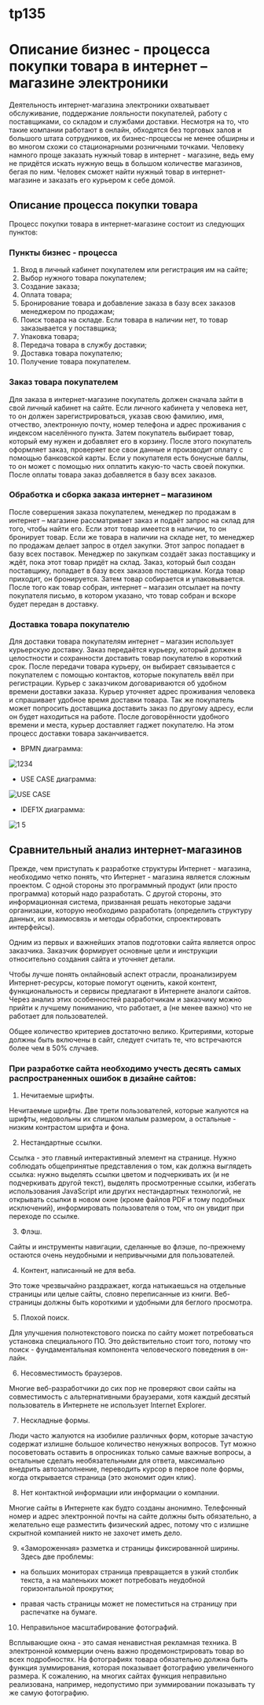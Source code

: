# tp135
# Описание бизнес - процесса покупки товара в интернет – магазине электроники


   Деятельность интернет-магазина электроники охватывает обслуживание, поддержание лояльности покупателей, работу с поставщиками, со складом и службами доставки. Несмотря на то, что такие компании работают в онлайн, обходятся без торговых залов и большого штата сотрудников, их бизнес-процессы не менее обширны и во многом схожи со стационарными розничными точками. Человеку намного проще заказать нужный товар в интернет - магазине, ведь ему не придётся искать нужную вещь в большом количестве магазинов, бегая по ним. Человек сможет найти нужный товар в интернет-магазине и заказать его курьером к себе домой.

## Описание процесса покупки товара 


Процесс покупки товара в интернет-магазине состоит из следующих пунктов:


### Пункты бизнес - процесса


1.	Вход в личный кабинет покупателем или регистрация им на сайте;
2.	Выбор нужного товара покупателем;
3.	Создание заказа;
4.	Оплата товара;
5.	Бронирование товара и добавление заказа в базу всех заказов менеджером по продажам;
6.	Поиск товара на складе. Если товара в наличии нет, то товар заказывается у поставщика;
7.	Упаковка товара;
8.	Передача товара в службу доставки;
9.	Доставка товара покупателю;
10. Получение товара покупателем.


### Заказ товара покупателем

   Для заказа в интернет-магазине покупатель должен сначала зайти в свой личный кабинет на сайте. Если личного кабинета у человека нет, то он должен зарегистрироваться, указав свою фамилию, имя, отчество, электронную почту, номер телефона и адрес проживания с индексом населённого пункта. Затем покупатель выбирает товар, который ему нужен и добавляет его в корзину. После этого покупатель оформляет заказ, проверяет все свои данные и производит оплату с помощью банковской карты. Если у покупателя есть бонусные баллы, то он может с помощью них оплатить какую-то часть своей покупки. После оплаты товара заказ добавляется в базу всех заказов.
   
### Обработка и сборка заказа интернет – магазином

   После совершения заказа покупателем, менеджер по продажам в интернет – магазине рассматривает заказ и подаёт запрос на склад для того, чтобы найти его. Если этот товар имеется в наличии, то он бронирует товар. Если же товара в наличии на складе нет, то менеджер по продажам делает запрос в отдел закупки. Этот запрос попадает в базу всех поставок. Менеджер по закупкам создаёт заказ поставщику и ждёт, пока этот товар придёт на склад. Заказ, который был создан поставщику, попадает в базу всех заказов поставщикам. Когда товар приходит, он бронируется. Затем товар собирается и упаковывается. После того как товар собран, интернет – магазин отсылает на почту покупателя письмо, в котором указано, что товар собран и вскоре будет передан в доставку.
 
### Доставка товара покупателю

   Для доставки товара покупателям интернет – магазин использует курьерскую доставку. Заказ передаётся курьеру, который должен в целостности и сохранности доставить товар покупателю в короткий срок. После передачи товара курьеру, он выбирает связывается с покупателем с помощью контактов, которые покупатель ввёл при регистрации. Курьер с заказчиком договариваются об удобном времени доставки заказа. Курьер уточняет адрес проживания человека и спрашивает удобное время доставки товара. Так же покупатель может попросить доставщика доставить заказ по другому адресу, если он будет находиться на работе. После договорённости удобного времени и места, курьер доставляет гаджет покупателю. На этом процесс доставки товара заканчивается.  
   
  - BPMN диаграмма:
   
![1234](https://user-images.githubusercontent.com/105587878/195516435-ad3e22cf-2a35-4c2e-a6ec-3d71de58d838.png)

  - USE CASE диаграмма:
   
![USE CASE](https://user-images.githubusercontent.com/105587878/198104475-c46c5906-6885-4038-ac40-f790ee4d14f7.png)

  - IDEF1X диаграмма:
   
![1 5](https://user-images.githubusercontent.com/105587878/198109449-bc2bd3e6-f714-450f-8b95-32d05820e148.png)



## Сравнительный анализ интернет-магазинов

   Прежде, чем приступать к разработке структуры Интернет - магазина, необходимо четко понять, что Интернет - магазина является сложным проектом. С одной стороны это программный продукт (или просто программа) который надо разработать. С другой стороны, это информационная система, призванная решать некоторые задачи организации, которую необходимо разработать (определить структуру данных, их взаимосвязь и методы обработки, спроектировать интерфейсы).

   Одним из первых и важнейших этапов подготовки сайта является опрос заказчика. Заказчик формирует основные цели и инструкции относительно создания сайта и уточняет детали.

   Чтобы лучше понять онлайновый аспект отрасли, проанализируем Интернет-ресурсы, которые помогут оценить, какой контент, функциональность и сервисы предлагают в Интернете аналоги сайтов. Через анализ этих особенностей разработчикам и заказчику можно прийти к лучшему пониманию, что работает, а (не менее важно) что не работает для пользователей.

   Общее количество критериев достаточно велико. Критериями, которые должны быть включены в сайт, следует считать те, что встречаются более чем в 50% случаев.

### При разработке сайта необходимо учесть десять самых распространенных ошибок в дизайне сайтов:

1) Нечитаемые шрифты.

  Нечитаемые шрифты. Две трети пользователей, которые жалуются на шрифты, недовольны их слишком малым размером, а остальные - низким контрастом шрифта и фона.

2) Нестандартные ссылки.

  Ссылка - это главный интерактивный элемент на странице. Нужно соблюдать общепринятые представления о том, как должна выглядеть ссылка: нужно выделять ссылки цветом и подчеркивать их (и не подчеркивать другой текст), выделять просмотренные ссылки, избегать использования JavaScript или других нестандартных технологий, не открывать ссылки в новом окне (кроме файлов PDF и тому подобных исключений), информировать пользователя о том, что он увидит при переходе по ссылке.

3) Флэш.

  Сайты и инструменты навигации, сделанные во флэше, по-прежнему остаются очень неудобными и непривычными для пользователей.

4) Контент, написанный не для веба.

  Это тоже чрезвычайно раздражает, когда натыкаешься на отдельные страницы или целые сайты, словно переписанные из книги. Веб-страницы должны быть короткими и удобными для беглого просмотра.

5) Плохой поиск.

  Для улучшения полнотекстового поиска по сайту может потребоваться установка специального ПО. Это действительно стоит того, потому что поиск - фундаментальная компонента человеческого поведения в он-лайн.

6) Несовместимость браузеров.

  Многие веб-разработчики до сих пор не проверяют свои сайты на совместимость с альтернативными браузерами, хотя каждый десятый пользователь в Интернете не использует Internet Explorer.

7) Нескладные формы.

  Люди часто жалуются на изобилие различных форм, которые зачастую содержат излишне большое количество ненужных вопросов. Тут можно посоветовать оставить в опросниках только самые важные вопросы, а остальные сделать необязательными для ответа, максимально внедрить автозаполнение, переводить курсор в первое поле формы, когда открывается страница (это экономит один клик).

8) Нет контактной информации или информации о компании.

  Многие сайты в Интернете как будто созданы анонимно. Телефонный номер и адрес электронной почты на сайте должны быть обязательно, а желательно еще разместить физический адрес, потому что с излишне скрытной компанией никто не захочет иметь дело.

9) «Замороженная» разметка и страницы фиксированной ширины. Здесь две проблемы:

- на больших мониторах страница превращается в узкий столбик текста, а на маленьких может потребовать неудобной горизонтальной прокрутки;

- правая часть страницы может не поместиться на страницу при распечатке на бумаге.

10) Неправильное масштабирование фотографий.

  Всплывающие окна - это самая ненавистная рекламная техника. В электронной коммерции очень важно продемонстрировать товар во всех подробностях. На фотографиях товара обязательно должна быть функция зуммирования, которая показывает фотографию увеличенного размера. К сожалению, на многих сайтах функция неправильно реализована, например, недопустимо при зуммировании показывать ту же самую фотографию.
